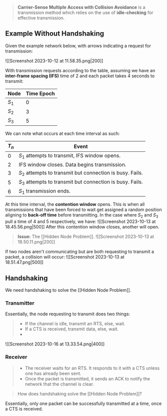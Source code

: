 > **Carrier-Sense Multiple Access with Collision Avoidance** is a transmission method which relies on the use of **idle-checking** for effective transmission.

## Example Without Handshaking

Given the example network below, with arrows indicating a request for transmission:

![[Screenshot 2023-10-12 at 11.58.35.png|200]]

With transmission requests according to the table, assuming we have an **inter-frame spacing (IFS)** time of 2 and each packet takes 4 seconds to transmit:

| Node | Time Epoch |
| ----------- | ----------- |
| $S_1$ | 0 |
| $S_2$ | 3 |
| $S_3$ | 5 |

We can note what occurs at each time interval as such:

| $T_n$ | Event |
| ----------- | ----------- |
| 0 | $S_1$ attempts to transmit, IFS window opens. |
| 2 | IFS window closes. Data begins transmission. |
| 3 | $S_2$ attempts to transmit but connection is busy. Fails. |
| 5 | $S_3$ attempts to transmit but connection is busy. Fails. |
| 6 | $S_1$ transmission ends. |

At this time interval, the **contention window** opens. This is when all transmissions that have been forced to wait get assigned a random position aligning to **back-off time** before transmitting. In the case where $S_2$ and $S_3$ pull a time of 4 and 5 respectively, we have:
![[Screenshot 2023-10-13 at 18.45.56.png|500]]
After this contention window closes, another will open.

> **Issue:** The [[Hidden Node Problem]].
> ![[Screenshot 2023-10-13 at 18.50.11.png|200]]

If two nodes aren't communicating but are both requesting to transmit a packet, a collision will occur:
![[Screenshot 2023-10-13 at 18.51.47.png|500]]


## Handshaking
We need handshaking to solve the [[Hidden Node Problem]].
### Transmitter
Essentially, the node requesting to transmit does two things:
> - If the channel is idle, transmit an RTS, else, wait.
> - If a CTS is received, transmit data, else, wait.
> - 
![[Screenshot 2023-10-16 at 13.33.54.png|400]]
### Receiver
> - The receiver waits for an RTS. It responds to it with a CTS unless one has already been sent.
> - Once the packet is transmitted, it sends an ACK to notify the network that the channel is clear.



> How does handshaking solve the [[Hidden Node Problem]]?

Essentially, only one packet can be successfully transmitted at a time, once a CTS is received.